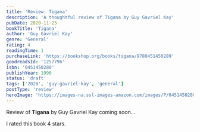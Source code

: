 ```yaml
---
title: 'Review: Tigana'
description: 'A thoughtful review of Tigana by Guy Gavriel Kay'
pubDate: 2020-11-25
bookTitle: 'Tigana'
author: 'Guy Gavriel Kay'
genre: 'General'
rating: 4
readingTime: 1
purchaseLink: 'https://bookshop.org/books/tigana/9780451450289'
goodreadsId: '1257796'
isbn: '0451450280'
publishYear: 1990
status: 'draft'
tags: ['2020', 'guy-gavriel-kay', 'general']
postType: 'review'
heroImage: 'https://images-na.ssl-images-amazon.com/images/P/0451450280.01.L.jpg'
---
```


Review of **Tigana** by Guy Gavriel Kay coming soon...

I rated this book 4 stars.